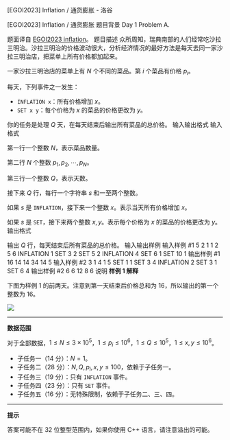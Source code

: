 



[EGOI2023] Inflation / 通货膨胀 - 洛谷














[EGOI2023] Inflation / 通货膨胀
题目背景
Day 1 Problem A.

题面译自 [EGOI2023 inflation](https://egoi23.se/assets/tasks/day1/inflation.pdf)。
题目描述
众所周知，瑞典南部的人们经常吃沙拉三明治。沙拉三明治的价格波动很大，分析经济情况的最好方法是每天去同一家沙拉三明治店，把菜单上所有价格都加起来。

一家沙拉三明治店的菜单上有 $N$ 个不同的菜品。第 $i$ 个菜品有价格 $p_i$。

每天，下列事件之一发生：

- `INFLATION x`：所有价格增加 $x$。
- `SET x y`：每个价格为 $x$ 的菜品的价格更改为 $y$。

你的任务是处理 $Q$ 天，在每天结束后输出所有菜品的总价格。
输入输出格式
输入格式

第一行一个整数 $N$，表示菜品数量。

第二行 $N$ 个整数 $p_1,p_2,\cdots,p_N$。

第三行一个整数 $Q$，表示天数。

接下来 $Q$ 行，每行一个字符串 $s$ 和一至两个整数。

如果 $s$ 是 `INFLATION`，接下来一个整数 $x$。表示当天所有价格增加 $x$。

如果 $s$ 是 `SET`，接下来两个整数 $x,y$。表示每个价格为 $x$ 的菜品的价格更改为 $y$。
输出格式

输出 $Q$ 行，每天结束后所有菜品的总价格。
输入输出样例
输入样例 #1
5
2 1 1 2 5
6
INFLATION 1
SET 3 2
SET 5 2
INFLATION 4
SET 6 1
SET 10 1
输出样例 #1
16
14
14
34
14
5
输入样例 #2
3
1 4 1
5
SET 1 1
SET 3 4
INFLATION 2
SET 3 1
SET 6 4
输出样例 #2
6
6
12
8
6
说明
**样例 $1$ 解释**

下图为样例 $1$ 的前两天。注意到第一天结束后价格总和为 $16$，所以输出的第一个整数为 $16$。

![](https://cdn.luogu.com.cn/upload/image_hosting/jnt1pk1u.png)

---

**数据范围**

对于全部数据，$1\le N\le 3\times 10^5$，$1\le p_i\le 10^6$，$1\le Q\le 10^5$，$1\le x,y\le 10^6$。

- 子任务一（$14$ 分）：$N=1$。
- 子任务二（$28$ 分）：$N,Q,p_i,x,y\le 100$，依赖于子任务一。
- 子任务三（$19$ 分）：只有 `INFLATION` 事件。
- 子任务四（$23$ 分）：只有 `SET` 事件。
- 子任务五（$16$ 分）：无特殊限制，依赖于子任务二、三、四。

---

**提示**

答案可能不在 $32$ 位整型范围内，如果你使用 C++ 语言，请注意溢出的可能。






